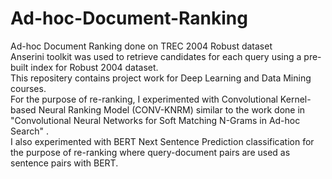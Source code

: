 # Ad-hoc-Document-Ranking
Ad-hoc Document Ranking done on TREC 2004 Robust dataset <br/>
Anserini toolkit was used to retrieve candidates for each query using a pre-built index for Robust 2004 dataset. <br/>
This repositery contains project work for Deep Learning and Data Mining courses.<br/>
For the purpose of re-ranking, I experimented with Convolutional Kernel-based Neural Ranking Model (CONV-KNRM) similar to the work done in "Convolutional Neural Networks for Soft Matching N-Grams in Ad-hoc Search" .<br/>
I also experimented with BERT Next Sentence Prediction classification for the purpose of re-ranking where query-document pairs are used as sentence pairs with BERT. <br/>
